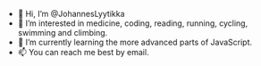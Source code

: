 - 👋 Hi, I’m @JohannesLyytikka
- 👀 I’m interested in medicine, coding, reading, running, cycling, swimming and climbing. 
- 🌱 I’m currently learning the more advanced parts of JavaScript.
- 📫 You can reach me best by email.

<!---
JohannesLyytikka/JohannesLyytikka is a ✨ special ✨ repository because its `README.md` (this file) appears on your GitHub profile.
You can click the Preview link to take a look at your changes.
--->
